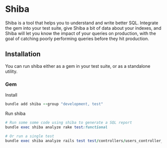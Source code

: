 # Shiba

Shiba is a tool that helps you to understand and write better SQL.  Integrate
the gem into your test suite, give Shiba a bit of data about your indexes, and Shiba
will let you know the impact of your queries on production, with the goal of catching
poorly performing queries before they hit production.

## Installation

You can run shiba either as a gem in your test suite, or as a standalone utility.

### Gem

Install

```ruby
bundle add shiba --group "development, test"
```

Run shiba

```ruby
# Run some some code using shiba to generate a SQL report
bundle exec shiba analyze rake test:functional

# Or run a single test
bundle exec shiba analyze rails test test/controllers/users_controller_test.rb
```

